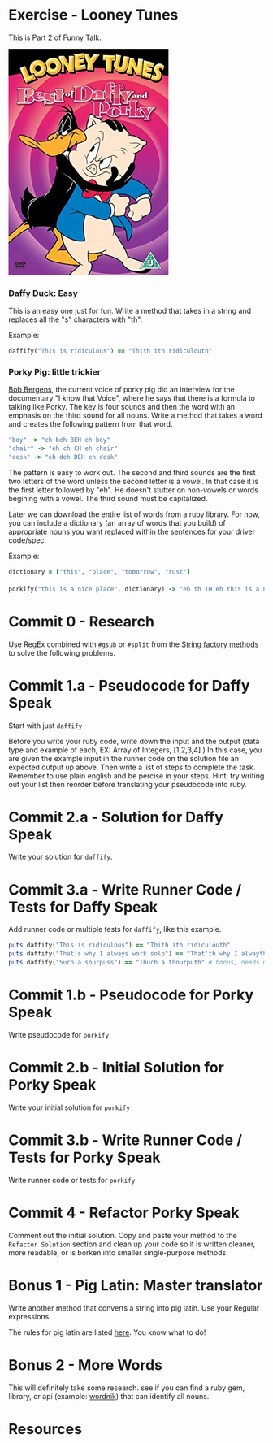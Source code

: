 # Exercise - Looney Tunes

This is Part 2 of Funny Talk.

![daffy and proky](resources/daffy_and_porky.jpg)

### Daffy Duck: Easy

This is an easy one just for fun. Write a method that takes in a string and replaces all the "s" characters with "th".

Example:

```ruby
daffify("This is ridiculous") == "Thith ith ridiculouth"
```


### Porky Pig: little trickier

[Bob Bergens](https://www.youtube.com/watch?v=lXC_j5QB6v8), the current voice of porky pig did an interview for the documentary "I know that Voice", where he says that there is a formula to talking like Porky. The key is four sounds and then the word with an emphasis on the third sound for all nouns. Write a method that takes a word and creates the following pattern from that word.

```ruby
"boy" -> "eh beh BEH eh boy"
"chair" -> "eh ch CH eh chair"
"desk" -> "eh deh DEH eh desk"
```

The pattern is easy to work out. The second and third sounds are the first two letters of the word unless the second letter is a vowel. In that case it is the first letter followed by "eh". He doesn't stutter on non-vowels or words begining with a vowel. The third sound must be capitalized.

Later we can download the entire list of words from a ruby library. For now, you can include a dictionary (an array of words that you build) of appropriate nouns you want replaced within the sentences for your driver code/spec.

Example:

```ruby
dictionary = ["this", "place", "tomorrow", "rust"]

porkify("this is a nice place", dictionary) -> "eh th TH eh this is a nice eh pl PL eh place."
```

# Commit 0 - Research

Use RegEx combined with `#gsub` or `#split` from the [String factory methods](https://ruby-doc.org/core-2.4.0/String.html) to solve the following problems.

# Commit 1.a - Pseudocode for Daffy Speak

Start with just `daffify`

Before you write your ruby code, write down the input and the output (data type and example of each, EX: Array of Integers, [1,2,3,4] ) In this case, you are given the example input in the runner code on the solution file an expected output up above. Then write a list of steps to complete the task. Remember to use plain english and be percise in your steps. Hint: try writing out your list then reorder before translating your pseudocode into ruby.

# Commit 2.a - Solution for Daffy Speak

Write your solution for `daffify`.

# Commit 3.a - Write Runner Code / Tests for Daffy Speak

Add runner code or multiple tests for `daffify`, like this example.

```ruby
puts daffify("This is ridiculous") == "Thith ith ridiculouth"
puts daffify("That's why I always work solo") == "That'th why I alwayth work tholo"
puts daffify("Such a sourpuss") == "Thuch a thourputh" # bonus, needs more logic
```

# Commit 1.b - Pseudocode for Porky Speak

Write pseudocode for `porkify`

# Commit 2.b - Initial Solution for Porky Speak

Write your initial solution for `porkify`

# Commit 3.b - Write Runner Code / Tests for Porky Speak

Write runner code or tests for `porkify`

# Commit 4 - Refactor Porky Speak

Comment out the initial solution. Copy and paste your method to the `Refactor Solution` section and clean up your code so it is written cleaner, more readable, or is borken into smaller single-purpose methods.

# Bonus 1 -  Pig Latin: Master translator

Write another method that converts a string into pig latin. Use your Regular expressions.

The rules for pig latin are listed [here](http://en.wikipedia.org/wiki/Pig_Latin). You know what to do!

# Bonus 2 -  More Words

This will definitely take some research. see if you can find a ruby gem, library, or api (example: [wordnik](https://developer.wordnik.com/docs#!/word/getDefinitions)) that can identify all nouns.

# Resources


